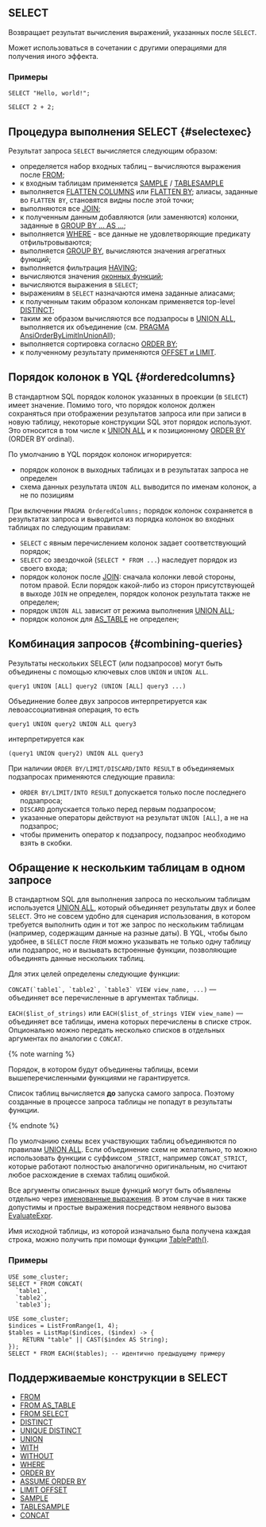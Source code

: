 ## SELECT

Возвращает результат вычисления выражений, указанных после `SELECT`.

Может использоваться в сочетании с другими операциями для получения иного эффекта.

### Примеры

```yql
SELECT "Hello, world!";
```

```yql
SELECT 2 + 2;
```


## Процедура выполнения SELECT {#selectexec}

Результат запроса `SELECT` вычисляется следующим образом:

* определяется набор входных таблиц – вычисляются выражения после [FROM](../select/from.md);
* к входным таблицам применяется [SAMPLE](sample.md) / [TABLESAMPLE](sample.md)
* выполняется [FLATTEN COLUMNS](../flatten.md#flatten-columns) или [FLATTEN BY](../flatten.md); алиасы, заданные во `FLATTEN BY`, становятся видны после этой точки;
* выполняются все [JOIN](../join.md);
* к полученным данным добавляются (или заменяются) колонки, заданные в [GROUP BY ... AS ...](../group_by.md);
* выполняется [WHERE](where.md) - все данные не удовлетворяющие предикату отфильтровываются;
* выполняется [GROUP BY](../group_by.md), вычисляются значения агрегатных функций;
* выполняется фильтрация [HAVING](../group_by.md#having);
* вычисляются значения [оконных функций](../window.md);
* вычисляются выражения в `SELECT`;
* выражениям в `SELECT` назначаются имена заданные алиасами;
* к полученным таким образом колонкам применяется top-level [DISTINCT](distinct.md);
* таким же образом вычисляются все подзапросы в [UNION ALL](union.md#union-all), выполняется их объединение (см. [PRAGMA AnsiOrderByLimitInUnionAll](../pragma.md#pragmas));
* выполняется сортировка согласно [ORDER BY](order_by.md);
* к полученному результату применяются [OFFSET и LIMIT](limit_offset.md).

## Порядок колонок в YQL {#orderedcolumns}

В стандартном SQL порядок колонок указанных в проекции (в `SELECT`) имеет значение. Помимо того, что порядок колонок должен сохраняться при отображении результатов запроса или при записи в новую таблицу, некоторые конструкции SQL этот порядок используют.
Это относится в том числе к [UNION ALL](union.md#union-all) и к позиционному [ORDER BY](order_by.md) (ORDER BY ordinal).

По умолчанию в YQL порядок колонок игнорируется:

* порядок колонок в выходных таблицах и в результатах запроса не определен
* схема данных результата `UNION ALL` выводится по именам колонок, а не по позициям

При включении `PRAGMA OrderedColumns;` порядок колонок сохраняется в результатах запроса и выводится из порядка колонок во входных таблицах по следующим правилам:

* `SELECT` с явным перечислением колонок задает соответствующий порядок;
* `SELECT` со звездочкой (`SELECT * FROM ...`) наследует порядок из своего входа;
* порядок колонок после [JOIN](../join.md): сначала колонки левой стороны, потом правой. Если порядок какой-либо из сторон присутствующей в выходе `JOIN` не определен, порядок колонок результата также не определен;
* порядок `UNION ALL` зависит от режима выполнения [UNION ALL](union.md#union-all);
* порядок колонок для [AS_TABLE](from_as_table.md) не определен;


## Комбинация запросов {#combining-queries}

Результаты нескольких SELECT (или подзапросов) могут быть объединены с помощью ключевых слов `UNION` и `UNION ALL`.

```yql
query1 UNION [ALL] query2 (UNION [ALL] query3 ...)
```

Объединение более двух запросов интерпретируется как левоассоциативная операция, то есть

```yql
query1 UNION query2 UNION ALL query3
```

интерпретируется как

```yql
(query1 UNION query2) UNION ALL query3
```

При наличии `ORDER BY/LIMIT/DISCARD/INTO RESULT` в объединяемых подзапросах применяются следующие правила:

* `ORDER BY/LIMIT/INTO RESULT` допускается только после последнего подзапроса;
* `DISCARD` допускается только перед первым подзапросом;
* указанные операторы действуют на результат `UNION [ALL]`, а не на подзапрос;
* чтобы применить оператор к подзапросу, подзапрос необходимо взять в скобки.


## Обращение к нескольким таблицам в одном запросе

В стандартном SQL для выполнения запроса по нескольким таблицам используется [UNION ALL](../select/union.md#union_all), который объединяет результаты двух и более `SELECT`. Это не совсем удобно для сценария использования, в котором требуется выполнить один и тот же запрос по нескольким таблицам (например, содержащим данные на разные даты). В YQL, чтобы было удобнее, в `SELECT` после `FROM` можно указывать не только одну таблицу или подзапрос, но и вызывать встроенные функции, позволяющие объединять данные нескольких таблиц.

Для этих целей определены следующие функции:

```CONCAT(`table1`, `table2`, `table3` VIEW view_name, ...)``` — объединяет все перечисленные в аргументах таблицы.

`EACH($list_of_strings)` или `EACH($list_of_strings VIEW view_name)` — объединяет все таблицы, имена которых перечислены в списке строк. Опционально можно передать несколько списков в отдельных аргументах по аналогии с `CONCAT`.

{% note warning %}

Порядок, в котором будут объединены таблицы, всеми вышеперечисленными функциями не гарантируется.

Список таблиц вычисляется **до** запуска самого запроса. Поэтому созданные в процессе запроса таблицы не попадут в результаты функции.

{% endnote %}

По умолчанию схемы всех участвующих таблиц объединяются по правилам [UNION ALL](../select/index.md#union_all). Если объединение схем не желательно, то можно использовать функции с суффиксом `_STRICT`, например `CONCAT_STRICT`, которые работают полностью аналогично оригинальным, но считают любое расхождение в схемах таблиц ошибкой.

Все аргументы описанных выше функций могут быть объявлены отдельно через [именованные выражения](../expressions.md#named-nodes). В этом случае в них также допустимы и простые выражения посредством неявного вызова [EvaluateExpr](../../builtins/basic.md#evaluate_expr_atom).

Имя исходной таблицы, из которой изначально была получена каждая строка, можно получить при помощи функции [TablePath()](../../builtins/basic.md#tablepath).

### Примеры

```yql
USE some_cluster;
SELECT * FROM CONCAT(
  `table1`,
  `table2`,
  `table3`);
```

```yql
USE some_cluster;
$indices = ListFromRange(1, 4);
$tables = ListMap($indices, ($index) -> {
    RETURN "table" || CAST($index AS String);
});
SELECT * FROM EACH($tables); -- идентично предыдущему примеру
```

## Поддерживаемые конструкции в SELECT

* [FROM](from.md)
* [FROM AS_TABLE](from_as_table.md)
* [FROM SELECT](from_select.md)
* [DISTINCT](distinct.md)
* [UNIQUE DISTINCT](unique_distinct_hints.md)
* [UNION](union.md)
* [WITH](with.md)
* [WITHOUT](without.md)
* [WHERE](where.md)
* [ORDER BY](order_by.md)
* [ASSUME ORDER BY](assume_order_by.md)
* [LIMIT OFFSET](limit_offset.md)
* [SAMPLE](sample.md)
* [TABLESAMPLE](sample.md)
* [CONCAT](concat.md)
